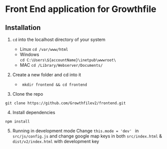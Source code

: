# Front End application for Growthfile

## Installation

1. ```cd``` into the localhost directory of your system
    * Linux
    ``` cd /var/www/html ```
    * Windows   
    ``` cd C:\Users\${accountName}\inetpub\wwwroot\ ```
    * MAC
    ```cd /Library/Webserver/Documents/ ```

2. Create a new folder and cd into it 
    * ``` mkdir frontend && cd frontend```

3. Clone the repo
```
git clone https://github.com/Growthfilev2/frontend.git
```

4. Install dependencies
```
npm install
```

5. Running in development mode
Change ```this.mode = 'dev' ``` in ```src/js/config.js``` and change google map keys in both ```src/index.html``` & ```dist/v2/index.html``` with development key




